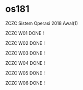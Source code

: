 # os181
ZCZC Sistem Operasi 2018 Awal(1)

ZCZC W01 DONE !

ZCZC W02 DONE !

ZCZC W03 DONE !

ZCZC W04 DONE !

ZCZC W05 DONE !

ZCZC W06 DONE !
